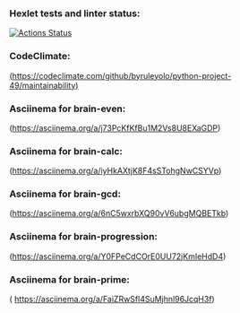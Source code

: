 ### Hexlet tests and linter status:
[![Actions Status](https://github.com/byruleyolo/python-project-49/workflows/hexlet-check/badge.svg)](https://github.com/byruleyolo/python-project-49/actions)
### CodeClimate:
[(https://codeclimate.com/github/byruleyolo/python-project-49/maintainability)](https://api.codeclimate.com/v1/badges/3d2f4a9264964d196601/maintainability)
### Asciinema for brain-even:
(https://asciinema.org/a/j73PcKfKfBu1M2Vs8U8EXaGDP)
### Asciinema for brain-calc:
(https://asciinema.org/a/iyHkAXtjK8F4sSTohgNwCSYVp)
### Asciinema for brain-gcd:
(https://asciinema.org/a/6nC5wxrbXQ90vV6ubgMQBETkb)
### Asciinema for brain-progression:
(https://asciinema.org/a/Y0FPeCdCOrE0UU72jKmIeHdD4)
### Asciinema for brain-prime:
( https://asciinema.org/a/FaiZRwSfl4SuMjhnl96JcqH3f)

